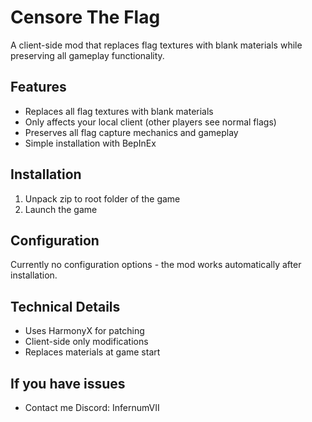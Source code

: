 # Censore The Flag

A client-side mod that replaces flag textures with blank materials while preserving all gameplay functionality.

## Features

- Replaces all flag textures with blank materials
- Only affects your local client (other players see normal flags)
- Preserves all flag capture mechanics and gameplay
- Simple installation with BepInEx

## Installation

1. Unpack zip to root folder of the game
2. Launch the game

## Configuration

Currently no configuration options - the mod works automatically after installation.

## Technical Details

- Uses HarmonyX for patching
- Client-side only modifications
- Replaces materials at game start

## If you have issues
- Contact me Discord: InfernumVII